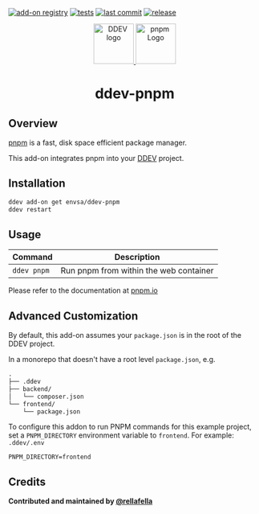 [![add-on registry](https://img.shields.io/badge/DDEV-Add--on_Registry-blue)](https://addons.ddev.com)
[![tests](https://github.com/envsa/ddev-pnpm/actions/workflows/tests.yml/badge.svg)](https://github.com/envsa/ddev-pnpm/actions/workflows/tests.yml) 
[![last commit](https://img.shields.io/github/last-commit/envsa/ddev-pnpm)](https://github.com/envsa/ddev-pnpm/commits)
[![release](https://img.shields.io/github/v/release/envsa/ddev-pnpm)](https://github.com/envsa/ddev-pnpm/releases/latest)

<div align="center">
    <a href="https://ddev.com/">
        <img src="https://docs.ddev.com/en/stable/developers/logos/SVG/Logo_w_text.svg" alt="DDEV logo" height="80">
    </a>
    <a href="https://pnpm.io">
        <img src="https://avatars.githubusercontent.com/u/21320719?s=200&v=4" alt="pnpm Logo" height="80">
    </a>
    <h1 align="center">ddev-pnpm</h1>
</div>

## Overview

[pnpm](https://pnpm.io/) is a fast, disk space efficient package manager.

This add-on integrates pnpm into your [DDEV](https://ddev.com/) project.

## Installation
```bash
ddev add-on get envsa/ddev-pnpm
ddev restart
```

## Usage
| Command | Description |
| ------- | ----------- |
| `ddev pnpm` | Run pnpm from within the web container |

Please refer to the documentation at [pnpm.io](https://pnpm.io)

## Advanced Customization

By default, this add-on assumes your `package.json` is in the root of the DDEV project.

In a monorepo that doesn't have a root level `package.json`, e.g.

```md
.
├── .ddev
├── backend/
│   └── composer.json
└── frontend/
    └── package.json
```

To configure this addon to run PNPM commands for this example project, set a `PNPM_DIRECTORY` environment variable to `frontend`. For example: `.ddev/.env`

```env
PNPM_DIRECTORY=frontend
```

## Credits
**Contributed and maintained by [@rellafella](https://github.com/rellafella)**
